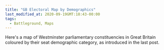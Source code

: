 ```yaml
---
title: "GB Electoral Map by Demographics"
last_modified_at: 2020-09-19GMT:18:43-00:00
tags:
  - Battleground, Maps
---
```


Here's a map of Westminster parliamentary constituencies in Great Britain coloured by their seat demographic category, as introduced in the last post.

<div class="flourish-embed flourish-map" data-src="visualisation/3761942" data-url="https://flo.uri.sh/visualisation/3761942/embed" aria-label=""><script src="https://public.flourish.studio/resources/embed.js"></script></div>
